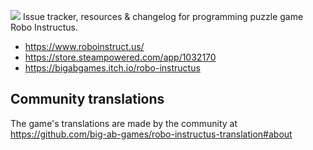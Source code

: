 ![](https://www.roboinstruct.us/assets/logo-950w.png)
Issue tracker, resources & changelog for programming puzzle game Robo Instructus.

* https://www.roboinstruct.us/
* https://store.steampowered.com/app/1032170
* https://bigabgames.itch.io/robo-instructus

## Community translations
The game's translations are made by the community at https://github.com/big-ab-games/robo-instructus-translation#about
